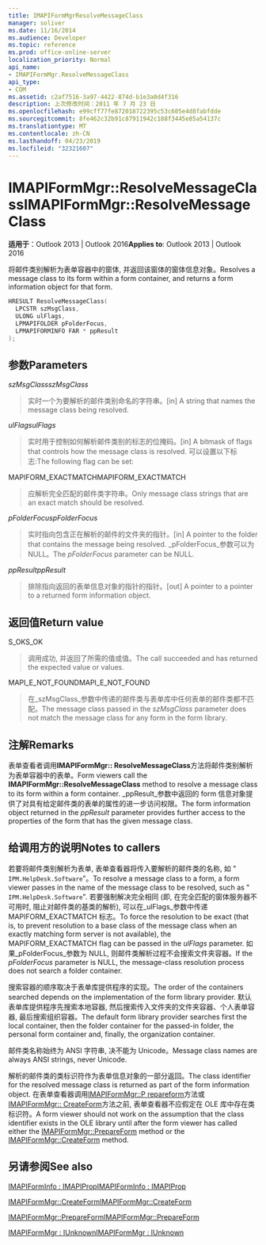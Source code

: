 ```yaml
---
title: IMAPIFormMgrResolveMessageClass
manager: soliver
ms.date: 11/16/2014
ms.audience: Developer
ms.topic: reference
ms.prod: office-online-server
localization_priority: Normal
api_name:
- IMAPIFormMgr.ResolveMessageClass
api_type:
- COM
ms.assetid: c2af7516-3a97-4422-874d-b1e3a0d4f316
description: 上次修改时间：2011 年 7 月 23 日
ms.openlocfilehash: e99cff77fe872018722395c53c605e4d8fabfdde
ms.sourcegitcommit: 8fe462c32b91c87911942c188f3445e85a54137c
ms.translationtype: MT
ms.contentlocale: zh-CN
ms.lasthandoff: 04/23/2019
ms.locfileid: "32321607"
---
```

# <a name="imapiformmgrresolvemessageclass"></a><span data-ttu-id="ed59a-103">IMAPIFormMgr::ResolveMessageClass</span><span class="sxs-lookup"><span data-stu-id="ed59a-103">IMAPIFormMgr::ResolveMessageClass</span></span>

  
  
<span data-ttu-id="ed59a-104">**适用于**：Outlook 2013 | Outlook 2016</span><span class="sxs-lookup"><span data-stu-id="ed59a-104">**Applies to**: Outlook 2013 | Outlook 2016</span></span> 
  
<span data-ttu-id="ed59a-105">将邮件类别解析为表单容器中的窗体, 并返回该窗体的窗体信息对象。</span><span class="sxs-lookup"><span data-stu-id="ed59a-105">Resolves a message class to its form within a form container, and returns a form information object for that form.</span></span>
  
```cpp
HRESULT ResolveMessageClass(
  LPCSTR szMsgClass,
  ULONG ulFlags,
  LPMAPIFOLDER pFolderFocus,
  LPMAPIFORMINFO FAR * ppResult
);
```

## <a name="parameters"></a><span data-ttu-id="ed59a-106">参数</span><span class="sxs-lookup"><span data-stu-id="ed59a-106">Parameters</span></span>

 <span data-ttu-id="ed59a-107">_szMsgClass_</span><span class="sxs-lookup"><span data-stu-id="ed59a-107">_szMsgClass_</span></span>
  
> <span data-ttu-id="ed59a-108">实时一个为要解析的邮件类别命名的字符串。</span><span class="sxs-lookup"><span data-stu-id="ed59a-108">[in] A string that names the message class being resolved.</span></span>
    
 <span data-ttu-id="ed59a-109">_ulFlags_</span><span class="sxs-lookup"><span data-stu-id="ed59a-109">_ulFlags_</span></span>
  
> <span data-ttu-id="ed59a-110">实时用于控制如何解析邮件类别的标志的位掩码。</span><span class="sxs-lookup"><span data-stu-id="ed59a-110">[in] A bitmask of flags that controls how the message class is resolved.</span></span> <span data-ttu-id="ed59a-111">可以设置以下标志:</span><span class="sxs-lookup"><span data-stu-id="ed59a-111">The following flag can be set:</span></span>
    
<span data-ttu-id="ed59a-112">MAPIFORM_EXACTMATCH</span><span class="sxs-lookup"><span data-stu-id="ed59a-112">MAPIFORM_EXACTMATCH</span></span> 
  
> <span data-ttu-id="ed59a-113">应解析完全匹配的邮件类字符串。</span><span class="sxs-lookup"><span data-stu-id="ed59a-113">Only message class strings that are an exact match should be resolved.</span></span>
    
 <span data-ttu-id="ed59a-114">_pFolderFocus_</span><span class="sxs-lookup"><span data-stu-id="ed59a-114">_pFolderFocus_</span></span>
  
> <span data-ttu-id="ed59a-115">实时指向包含正在解析的邮件的文件夹的指针。</span><span class="sxs-lookup"><span data-stu-id="ed59a-115">[in] A pointer to the folder that contains the message being resolved.</span></span> <span data-ttu-id="ed59a-116">_pFolderFocus_参数可以为 NULL。</span><span class="sxs-lookup"><span data-stu-id="ed59a-116">The  _pFolderFocus_ parameter can be NULL.</span></span> 
    
 <span data-ttu-id="ed59a-117">_ppResult_</span><span class="sxs-lookup"><span data-stu-id="ed59a-117">_ppResult_</span></span>
  
> <span data-ttu-id="ed59a-118">排除指向返回的表单信息对象的指针的指针。</span><span class="sxs-lookup"><span data-stu-id="ed59a-118">[out] A pointer to a pointer to a returned form information object.</span></span>
    
## <a name="return-value"></a><span data-ttu-id="ed59a-119">返回值</span><span class="sxs-lookup"><span data-stu-id="ed59a-119">Return value</span></span>

<span data-ttu-id="ed59a-120">S_OK</span><span class="sxs-lookup"><span data-stu-id="ed59a-120">S_OK</span></span> 
  
> <span data-ttu-id="ed59a-121">调用成功, 并返回了所需的值或值。</span><span class="sxs-lookup"><span data-stu-id="ed59a-121">The call succeeded and has returned the expected value or values.</span></span>
    
<span data-ttu-id="ed59a-122">MAPI_E_NOT_FOUND</span><span class="sxs-lookup"><span data-stu-id="ed59a-122">MAPI_E_NOT_FOUND</span></span> 
  
> <span data-ttu-id="ed59a-123">在_szMsgClass_参数中传递的邮件类与表单库中任何表单的邮件类都不匹配。</span><span class="sxs-lookup"><span data-stu-id="ed59a-123">The message class passed in the  _szMsgClass_ parameter does not match the message class for any form in the form library.</span></span> 
    
## <a name="remarks"></a><span data-ttu-id="ed59a-124">注解</span><span class="sxs-lookup"><span data-stu-id="ed59a-124">Remarks</span></span>

<span data-ttu-id="ed59a-125">表单查看者调用**IMAPIFormMgr:: ResolveMessageClass**方法将邮件类别解析为表单容器中的表单。</span><span class="sxs-lookup"><span data-stu-id="ed59a-125">Form viewers call the **IMAPIFormMgr::ResolveMessageClass** method to resolve a message class to its form within a form container.</span></span> <span data-ttu-id="ed59a-126">_ppResult_参数中返回的 form 信息对象提供了对具有给定邮件类的表单的属性的进一步访问权限。</span><span class="sxs-lookup"><span data-stu-id="ed59a-126">The form information object returned in the  _ppResult_ parameter provides further access to the properties of the form that has the given message class.</span></span> 
  
## <a name="notes-to-callers"></a><span data-ttu-id="ed59a-127">给调用方的说明</span><span class="sxs-lookup"><span data-stu-id="ed59a-127">Notes to callers</span></span>

<span data-ttu-id="ed59a-128">若要将邮件类别解析为表单, 表单查看器将传入要解析的邮件类的名称, 如 " `IPM.HelpDesk.Software`"。</span><span class="sxs-lookup"><span data-stu-id="ed59a-128">To resolve a message class to a form, a form viewer passes in the name of the message class to be resolved, such as " `IPM.HelpDesk.Software`".</span></span> <span data-ttu-id="ed59a-129">若要强制解决完全相同 (即, 在完全匹配的窗体服务器不可用时, 阻止对邮件类的基类的解析), 可以在_ulFlags_参数中传递 MAPIFORM_EXACTMATCH 标志。</span><span class="sxs-lookup"><span data-stu-id="ed59a-129">To force the resolution to be exact (that is, to prevent resolution to a base class of the message class when an exactly matching form server is not available), the MAPIFORM_EXACTMATCH flag can be passed in the  _ulFlags_ parameter.</span></span> <span data-ttu-id="ed59a-130">如果_pFolderFocus_参数为 NULL, 则邮件类解析过程不会搜索文件夹容器。</span><span class="sxs-lookup"><span data-stu-id="ed59a-130">If the  _pFolderFocus_ parameter is NULL, the message-class resolution process does not search a folder container.</span></span> 
  
<span data-ttu-id="ed59a-131">搜索容器的顺序取决于表单库提供程序的实现。</span><span class="sxs-lookup"><span data-stu-id="ed59a-131">The order of the containers searched depends on the implementation of the form library provider.</span></span> <span data-ttu-id="ed59a-132">默认表单库提供程序先搜索本地容器, 然后搜索传入文件夹的文件夹容器、个人表单容器, 最后搜索组织容器。</span><span class="sxs-lookup"><span data-stu-id="ed59a-132">The default form library provider searches first the local container, then the folder container for the passed-in folder, the personal form container and, finally, the organization container.</span></span>
  
<span data-ttu-id="ed59a-133">邮件类名称始终为 ANSI 字符串, 决不能为 Unicode。</span><span class="sxs-lookup"><span data-stu-id="ed59a-133">Message class names are always ANSI strings, never Unicode.</span></span>
  
<span data-ttu-id="ed59a-134">解析的邮件类的类标识符作为表单信息对象的一部分返回。</span><span class="sxs-lookup"><span data-stu-id="ed59a-134">The class identifier for the resolved message class is returned as part of the form information object.</span></span> <span data-ttu-id="ed59a-135">在表单查看器调用[IMAPIFormMgr::P repareform](imapiformmgr-prepareform.md)方法或[IMAPIFormMgr:: CreateForm](imapiformmgr-createform.md)方法之前, 表单查看器不应假定在 OLE 库中存在类标识符。</span><span class="sxs-lookup"><span data-stu-id="ed59a-135">A form viewer should not work on the assumption that the class identifier exists in the OLE library until after the form viewer has called either the [IMAPIFormMgr::PrepareForm](imapiformmgr-prepareform.md) method or the [IMAPIFormMgr::CreateForm](imapiformmgr-createform.md) method.</span></span> 
  
## <a name="see-also"></a><span data-ttu-id="ed59a-136">另请参阅</span><span class="sxs-lookup"><span data-stu-id="ed59a-136">See also</span></span>



[<span data-ttu-id="ed59a-137">IMAPIFormInfo : IMAPIProp</span><span class="sxs-lookup"><span data-stu-id="ed59a-137">IMAPIFormInfo : IMAPIProp</span></span>](imapiforminfoimapiprop.md)
  
[<span data-ttu-id="ed59a-138">IMAPIFormMgr::CreateForm</span><span class="sxs-lookup"><span data-stu-id="ed59a-138">IMAPIFormMgr::CreateForm</span></span>](imapiformmgr-createform.md)
  
[<span data-ttu-id="ed59a-139">IMAPIFormMgr::PrepareForm</span><span class="sxs-lookup"><span data-stu-id="ed59a-139">IMAPIFormMgr::PrepareForm</span></span>](imapiformmgr-prepareform.md)
  
[<span data-ttu-id="ed59a-140">IMAPIFormMgr : IUnknown</span><span class="sxs-lookup"><span data-stu-id="ed59a-140">IMAPIFormMgr : IUnknown</span></span>](imapiformmgriunknown.md)

